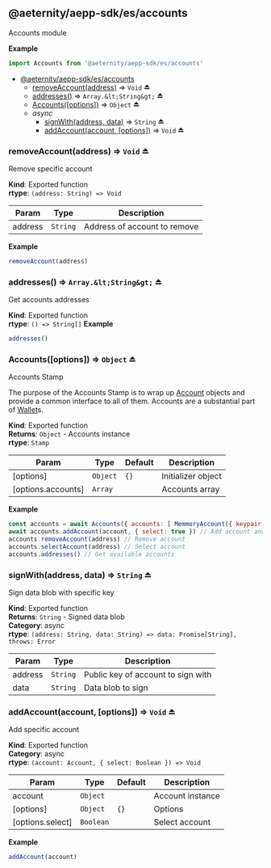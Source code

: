 <a id="module_@aeternity/aepp-sdk/es/accounts"></a>

## @aeternity/aepp-sdk/es/accounts
Accounts module

**Example**  
```js
import Accounts from '@aeternity/aepp-sdk/es/accounts'
```

* [@aeternity/aepp-sdk/es/accounts](#module_@aeternity/aepp-sdk/es/accounts)
    * [removeAccount(address)](#exp_module_@aeternity/aepp-sdk/es/accounts--removeAccount) ⇒ `Void` ⏏
    * [addresses()](#exp_module_@aeternity/aepp-sdk/es/accounts--addresses) ⇒ `Array.&lt;String&gt;` ⏏
    * [Accounts([options])](#exp_module_@aeternity/aepp-sdk/es/accounts--Accounts) ⇒ `Object` ⏏
    * _async_
        * [signWith(address, data)](#exp_module_@aeternity/aepp-sdk/es/accounts--signWith) ⇒ `String` ⏏
        * [addAccount(account, [options])](#exp_module_@aeternity/aepp-sdk/es/accounts--addAccount) ⇒ `Void` ⏏

<a id="exp_module_@aeternity/aepp-sdk/es/accounts--removeAccount"></a>

### removeAccount(address) ⇒ `Void` ⏏
Remove specific account

**Kind**: Exported function  
**rtype**: `(address: String) => Void`

| Param | Type | Description |
| --- | --- | --- |
| address | `String` | Address of account to remove |

**Example**  
```js
removeAccount(address)
```
<a id="exp_module_@aeternity/aepp-sdk/es/accounts--addresses"></a>

### addresses() ⇒ `Array.&lt;String&gt;` ⏏
Get accounts addresses

**Kind**: Exported function  
**rtype**: `() => String[]`
**Example**  
```js
addresses()
```
<a id="exp_module_@aeternity/aepp-sdk/es/accounts--Accounts"></a>

### Accounts([options]) ⇒ `Object` ⏏
Accounts Stamp

The purpose of the Accounts Stamp is to wrap up
[Account](#exp_module_@aeternity/aepp-sdk/es/account--Account) objects and provide a
common interface to all of them. Accounts are a substantial part of
[Wallet](#exp_module_@aeternity/aepp-sdk/es/ae/wallet--Wallet)s.

**Kind**: Exported function  
**Returns**: `Object` - Accounts instance  
**rtype**: `Stamp`

| Param | Type | Default | Description |
| --- | --- | --- | --- |
| [options] | `Object` | <code>{}</code> | Initializer object |
| [options.accounts] | `Array` |  | Accounts array |

**Example**  
```js
const accounts = await Accounts({ accounts: [ MemmoryAccount({ keypair: 'keypair_object' }) ] })
await accounts.addAccount(account, { select: true }) // Add account and make it selected
accounts.removeAccount(address) // Remove account
accounts.selectAccount(address) // Select account
accounts.addresses() // Get available accounts
```
<a id="exp_module_@aeternity/aepp-sdk/es/accounts--signWith"></a>

### signWith(address, data) ⇒ `String` ⏏
Sign data blob with specific key

**Kind**: Exported function  
**Returns**: `String` - Signed data blob  
**Category**: async  
**rtype**: `(address: String, data: String) => data: Promise[String], throws: Error`

| Param | Type | Description |
| --- | --- | --- |
| address | `String` | Public key of account to sign with |
| data | `String` | Data blob to sign |

<a id="exp_module_@aeternity/aepp-sdk/es/accounts--addAccount"></a>

### addAccount(account, [options]) ⇒ `Void` ⏏
Add specific account

**Kind**: Exported function  
**Category**: async  
**rtype**: `(account: Account, { select: Boolean }) => Void`

| Param | Type | Default | Description |
| --- | --- | --- | --- |
| account | `Object` |  | Account instance |
| [options] | `Object` | <code>{}</code> | Options |
| [options.select] | `Boolean` |  | Select account |

**Example**  
```js
addAccount(account)
```
